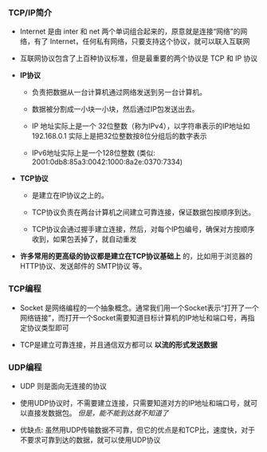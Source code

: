 ### TCP/IP简介
* Internet 是由 inter 和 net 两个单词组合起来的，原意就是连接“网络”的网络，有了 Internet，任何私有网络，只要支持这个协议，就可以联入互联网

* 互联网协议包含了上百种协议标准，但是最重要的两个协议是 TCP 和 IP 协议

* **IP协议**
    * 负责把数据从一台计算机通过网络发送到另一台计算机。

    * 数据被分割成一小块一小块，然后通过IP包发送出去。

    * IP 地址实际上是一个 32位整数（称为IPv4），以字符串表示的IP地址如 192.168.0.1 实际上是把32位整数按8位分组后的数字表示

    * IPv6地址实际上是一个128位整数 (类似: 2001:0db8:85a3:0042:1000:8a2e:0370:7334)

* **TCP协议**
    * 是建立在IP协议之上的。

    * TCP协议负责在两台计算机之间建立可靠连接，保证数据包按顺序到达。

    * TCP协议会通过握手建立连接，然后，对每个IP包编号，确保对方按顺序收到，如果包丢掉了，就自动重发

* **许多常用的更高级的协议都是建立在TCP协议基础上** 的，比如用于浏览器的 HTTP协议、发送邮件的 SMTP协议 等。



### TCP编程
* Socket 是网络编程的一个抽象概念。通常我们用一个Socket表示“打开了一个网络链接”，而打开一个Socket需要知道目标计算机的IP地址和端口号，再指定协议类型即可

* TCP是建立可靠连接，并且通信双方都可以 **以流的形式发送数据**


### UDP编程
* UDP 则是面向无连接的协议

* 使用UDP协议时，不需要建立连接，只需要知道对方的IP地址和端口号，就可以直接发数据包。 *但是，能不能到达就不知道了*

* 优缺点: 虽然用UDP传输数据不可靠，但它的优点是和TCP比，速度快，对于不要求可靠到达的数据，就可以使用UDP协议
